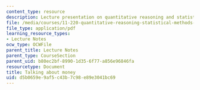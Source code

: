 ```yaml
---
content_type: resource
description: Lecture presentation on quantitative reasoning and statistical methods.
file: /media/courses/11-220-quantitative-reasoning-statistical-methods-for-planners-i-spring-2009/d5b0659e9af5c43b7c98e89e3041bc69_MIT11_220s09_lec21.pdf
file_type: application/pdf
learning_resource_types:
- Lecture Notes
ocw_type: OCWFile
parent_title: Lecture Notes
parent_type: CourseSection
parent_uid: b80ec2bf-8990-1d35-6f77-a856e96846fa
resourcetype: Document
title: Talking about money
uid: d5b0659e-9af5-c43b-7c98-e89e3041bc69
---
```

